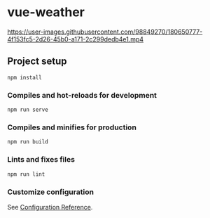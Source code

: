# vue-weather


https://user-images.githubusercontent.com/98849270/180650777-4f153fc5-2d26-45b0-a171-2c299dedb4e1.mp4


## Project setup
```
npm install
```

### Compiles and hot-reloads for development
```
npm run serve
```

### Compiles and minifies for production
```
npm run build
```

### Lints and fixes files
```
npm run lint
```

### Customize configuration
See [Configuration Reference](https://cli.vuejs.org/config/).
